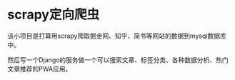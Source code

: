 # scrapy定向爬虫

该小项目是打算用scrapy爬取掘金网、知乎、简书等网站的数据到mysql数据库中。

然后写一个Django的服务做一个可以搜索文章、标签分类、各种数据分析、热门文章推荐的PWA应用。

